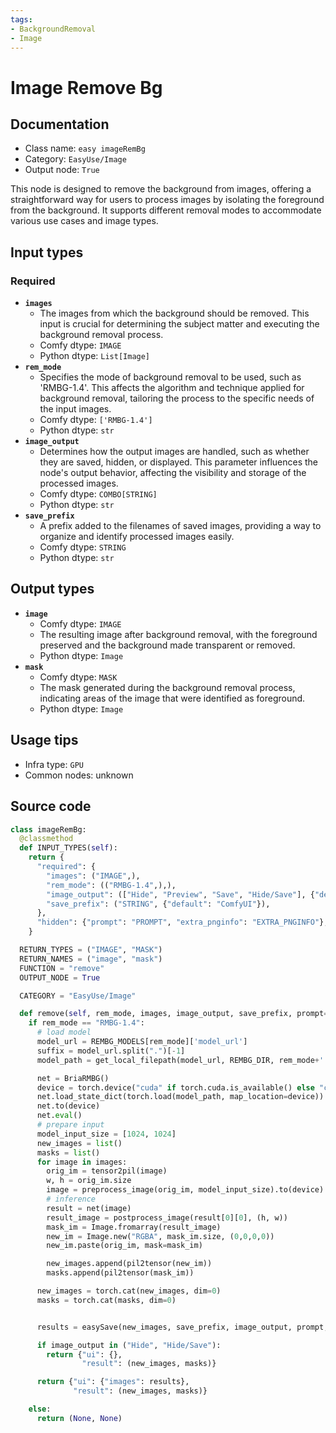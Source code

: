 ```yaml
---
tags:
- BackgroundRemoval
- Image
---
```


# Image Remove Bg
## Documentation
- Class name: `easy imageRemBg`
- Category: `EasyUse/Image`
- Output node: `True`

This node is designed to remove the background from images, offering a straightforward way for users to process images by isolating the foreground from the background. It supports different removal modes to accommodate various use cases and image types.
## Input types
### Required
- **`images`**
    - The images from which the background should be removed. This input is crucial for determining the subject matter and executing the background removal process.
    - Comfy dtype: `IMAGE`
    - Python dtype: `List[Image]`
- **`rem_mode`**
    - Specifies the mode of background removal to be used, such as 'RMBG-1.4'. This affects the algorithm and technique applied for background removal, tailoring the process to the specific needs of the input images.
    - Comfy dtype: `['RMBG-1.4']`
    - Python dtype: `str`
- **`image_output`**
    - Determines how the output images are handled, such as whether they are saved, hidden, or displayed. This parameter influences the node's output behavior, affecting the visibility and storage of the processed images.
    - Comfy dtype: `COMBO[STRING]`
    - Python dtype: `str`
- **`save_prefix`**
    - A prefix added to the filenames of saved images, providing a way to organize and identify processed images easily.
    - Comfy dtype: `STRING`
    - Python dtype: `str`
## Output types
- **`image`**
    - Comfy dtype: `IMAGE`
    - The resulting image after background removal, with the foreground preserved and the background made transparent or removed.
    - Python dtype: `Image`
- **`mask`**
    - Comfy dtype: `MASK`
    - The mask generated during the background removal process, indicating areas of the image that were identified as foreground.
    - Python dtype: `Image`
## Usage tips
- Infra type: `GPU`
- Common nodes: unknown


## Source code
```python
class imageRemBg:
  @classmethod
  def INPUT_TYPES(self):
    return {
      "required": {
        "images": ("IMAGE",),
        "rem_mode": (("RMBG-1.4",),),
        "image_output": (["Hide", "Preview", "Save", "Hide/Save"], {"default": "Preview"}),
        "save_prefix": ("STRING", {"default": "ComfyUI"}),
      },
      "hidden": {"prompt": "PROMPT", "extra_pnginfo": "EXTRA_PNGINFO"},
    }

  RETURN_TYPES = ("IMAGE", "MASK")
  RETURN_NAMES = ("image", "mask")
  FUNCTION = "remove"
  OUTPUT_NODE = True

  CATEGORY = "EasyUse/Image"

  def remove(self, rem_mode, images, image_output, save_prefix, prompt=None, extra_pnginfo=None):
    if rem_mode == "RMBG-1.4":
      # load model
      model_url = REMBG_MODELS[rem_mode]['model_url']
      suffix = model_url.split(".")[-1]
      model_path = get_local_filepath(model_url, REMBG_DIR, rem_mode+'.'+suffix)

      net = BriaRMBG()
      device = torch.device("cuda" if torch.cuda.is_available() else "cpu")
      net.load_state_dict(torch.load(model_path, map_location=device))
      net.to(device)
      net.eval()
      # prepare input
      model_input_size = [1024, 1024]
      new_images = list()
      masks = list()
      for image in images:
        orig_im = tensor2pil(image)
        w, h = orig_im.size
        image = preprocess_image(orig_im, model_input_size).to(device)
        # inference
        result = net(image)
        result_image = postprocess_image(result[0][0], (h, w))
        mask_im = Image.fromarray(result_image)
        new_im = Image.new("RGBA", mask_im.size, (0,0,0,0))
        new_im.paste(orig_im, mask=mask_im)

        new_images.append(pil2tensor(new_im))
        masks.append(pil2tensor(mask_im))

      new_images = torch.cat(new_images, dim=0)
      masks = torch.cat(masks, dim=0)


      results = easySave(new_images, save_prefix, image_output, prompt, extra_pnginfo)

      if image_output in ("Hide", "Hide/Save"):
        return {"ui": {},
                "result": (new_images, masks)}

      return {"ui": {"images": results},
              "result": (new_images, masks)}

    else:
      return (None, None)

```
